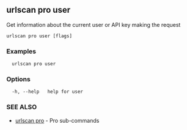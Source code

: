 ## urlscan pro user

Get information about the current user or API key making the request

```
urlscan pro user [flags]
```

### Examples

```
  urlscan pro user
```

### Options

```
  -h, --help   help for user
```

### SEE ALSO

* [urlscan pro](urlscan_pro.md)	 - Pro sub-commands


